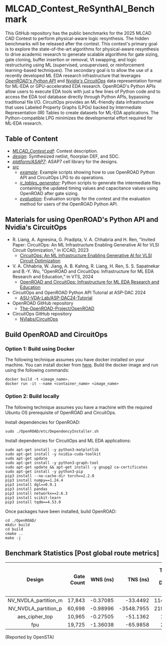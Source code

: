 # MLCAD_Contest_ReSynthAI_Benchmark
This GitHub repository has the public benchmarks for the 2025 MLCAD CAD Contest to perform physical-aware logic resynthesis. The hidden benchmarks will be released after the contest. This contest's primary goal is to explore the state-of-the-art algorithms for physical-aware resynthesis to drive academic research to generate scalable algorithms for gate sizing, gate cloning, buffer insertion or removal, Vt swapping, and logic restructuring using ML (supervised, unsupervised, or reinforcement learning-based techniques). The secondary goal is to allow the use of a recently developed ML EDA research infrastructure that leverages [*OpenROAD's Python API*](https://github.com/The-OpenROAD-Project/OpenROAD) and [*Nvidia's CircuitOps*](https://github.com/NVlabs/CircuitOps/) data representation format for ML-EDA or GPU-accelerated EDA research.         OpenROAD's Python APIs allow users to execute EDA tools with just a few lines of Python code and to access the EDA tool database directly through Python APIs, bypassing traditional file I/O. CircuitOps provides an ML-friendly data infrastructure that uses Labeled Property Graphs (LPGs) backed by Intermediate Representation (IR) Tables to create datasets for ML-EDA applications. The Python-compatible LPG minimizes the developmental effort required for ML-EDA research.


## Table of Content
  - [*MLCAD_Contest.pdf*](./<Contest-Description-file>): Contest description.
  - [*design*](./designs): Synthesized netlist, floorplan DEF, and SDC.
  - [*platform/ASAP7*](./platform/ASAP7): ASAP7 cell library for the designs.
  - [*src*](./src)
    - [*example*](./src/example): Example scripts showing how to use OpenROAD Python API and CircuitOps LPG to do operations.
    - [*ir_tables_generator*](./src/ir_tables_generator): Python scripts to generate the intermediate files containing the updated timing values and capacitance values using OpenROAD after gate sizing. 
    - [*evaluation*](./src/evaluation): Evaluation scripts for the contest and the evaluation method for users of the OpenROAD Python API.
    
## Materials for using OpenROAD's Python API and Nvidia's CircuitOps
  - R. Liang, A. Agnesina, G. Pradipta, V. A. Chhabria and H. Ren, "Invited Paper: CircuitOps: An ML Infrastructure Enabling Generative AI for VLSI Circuit Optimization," in ICCAD, 2023
    - [CircuitOps: An ML Infrastructure Enabling Generative AI for VLSI Circuit Optimization](https://ieeexplore.ieee.org/abstract/document/10323611)
  - V. A. Chhabria, W. Jiang, A. B. Kahng, R. Liang, H. Ren, S. S. Sapatnekar and B.-Y. Wu, "OpenROAD and CircuitOps: Infrastructure for ML EDA Research and Education," in VTS, 2024
    - [OpenROAD and CircuitOps: Infrastructure for ML EDA Research and Education](https://vlsicad.ucsd.edu/Publications/Conferences/407/c407.pdf)
  - CircuitOps and OpenROAD Python API Tutorial at ASP-DAC 2024
    - [ASU-VDA-Lab/ASP-DAC24-Tutorial](https://github.com/ASU-VDA-Lab/ASP-DAC24-Tutorial)
  - OpenROAD GitHub repository
    - [The-OpenROAD-Project/OpenROAD](https://github.com/The-OpenROAD-Project/OpenROAD)
  - CircuitOps GitHub repository
    - [NVlabs/CircuitOps](https://github.com/NVlabs/CircuitOps/)

## Build OpenROAD and CircuitOps

###  Option 1: Build using Docker 
The following technique assumes you have docker installed on your machine. You can install docker from [here](https://docs.docker.com/engine/install/). Build the docker image and run using the following commands:
```
docker build -t <image_name>.
docker run -it --name <container_name> <image_name>
```

### Option 2: Build locally
The following technique assumes you have a machine with the required Ubuntu OS prerequisite of OpenROAD and CircuitOps.

Install dependencies for OpenROAD:
```
sudo ./OpenROAD/etc/DependencyInstaller.sh
```

Install dependencies for CircuitOps and ML EDA applications:
```
sudo apt-get install -y python3-matplotlib
sudo apt-get install -y nvidia-cuda-toolkit
sudo apt-get update
sudo apt-get install -y python3-graph-tool
sudo apt-get update && apt-get install -y gnupg2 ca-certificates
sudo apt-get install -y python3-pip
pip3 install --no-cache-dir torch==2.2.0
pip3 install numpy==1.24.4
pip3 install dgl==0.9.1
pip3 install pandas
pip3 install networkx==2.6.3
pip3 install scikit-learn
pip3 install tqdm==4.53.0
```

Once packages have been installed, build OpenROAD:

```
cd ./OpenROAD/
mkdir build
cd build
cmake ..
make -j
```
## Benchmark Statistics [Post global route metrics]
|        Design        |   Gate Count   |    WNS (ns)   |    TNS (ns)   |Total Slew Violation Difference (ns)|Slew Violation Count|Total Load Capacitance Violation Difference (fF)|Capacitance Violation Count|Total Leakage (uW)|
|:--------------------:|---------------:|--------------:|--------------:|--------------:|--------------:|--------------:|--------------:|--------------:|
| NV_NVDLA_partition_m | 17,843| -0.37085|   -33.4492|   114.739868|   477| 484.75031|   9|      161.32320|
| NV_NVDLA_partition_p | 60,698| -0.98996|  -3548.7955|   2198.47649| 15943| 9033.75589| 170|      590.82879|
| aes_cipher_top       | 10,965| -0.27505|   -51.1362|   12.64665|   204| 11.06895|   5|      29.76257|
| fpu                  | 19,725| -1.36038|    -65.9858|   25.41503|   147| 5.082252|   1|      19.25387|


(Reported by OpenSTA)






 
